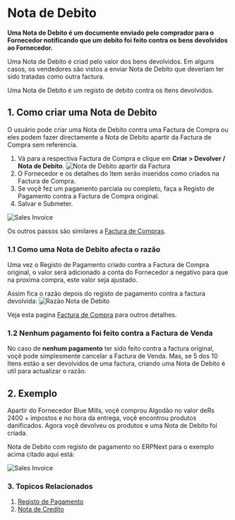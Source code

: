 <!-- add-breadcrumbs -->
# Nota de Debito

**Uma Nota de Debito é um documente enviado pelo comprador para o Fornecedor notificando que um debito foi feito contra os bens devolvidos ao Fornecedor.**

Uma Nota de Debito é criad pelo valor dos bens devolvidos. Em alguns casos, os vendedores são vistos a enviar Nota de Debito que deveriam ter sido tratadas como outra factura.

Uma Nota de Debito é um registo de debito contra os Itens devolvidos.

## 1. Como criar uma Nota de Debito

O usuário pode criar uma Nota de Debito contra uma Factura de Compra ou eles podem fazer directamente a Nota de Debito apartir da Factura de Compra sem referencia.

1. Vá para a respectiva Factura de Compra e clique em **Criar > Devolver / Nota de Debito**.
 ![Nota de Debito apartir da Factura](/docs/assets/img/accounts/debit-note-from-invoice.png)
1. O Fornecedor e os detalhes do Item serão inseridos como criados na Factura de Compra.
1. Se voçê fez um pagamento parciala ou completo, faça a Registo de Pagamento contra a Factura de Compra original.
1. Salvar e Submeter.
 <img class="screenshot" alt="Sales Invoice" src="{{docs_base_url}}/assets/img/accounts/debit-note.png">

Os outros passos são similares a [Factura de Compras](/docs/user/manual/pt/contabilidade/factura-compra).


### 1.1 Como uma Nota de Debito afecta o razão
Uma vez o Registo de Pagamento criado contra a Factura de Compra original, o valor será adicionado a conta do Fornecedor a negativo para que na proxima compra, este valor seja ajustado. 

Assim fica o razão depois do registo de pagamento contra a factura devolvida:
![Razão Nota de Debito](/docs/assets/img/accounts/debit-note-ledger.png)

Veja esta pagina [Factura de Compra](/docs/user/manual/pt/contabilidade/factura-compra) para outros detalhes.

### 1.2 Nenhum pagamento foi feito contra a Factura de Venda
No caso de **nenhum pagamento** ter sido feito contra a factura original, voçê pode simplesmente cancelar a Factura de Venda. Mas, se 5 dos 10 Itens estão a ser devolvidos de uma factura, criando uma Nota de Debito é util para actualizar o razão.

## 2. Exemplo
Apartir do Fornecedor Blue Mills, voçê comprou Algodão no valor deRs 2400 + impostos e no hora da entrega, voçê encontrou produtos danificados. Agora voçê devolveu os produtos e uma Nota de Debito foi criada.

Nota de Debito com registo de pagamento no ERPNext para o exemplo acima citado aqui está:

<img class="screenshot" alt="Sales Invoice" src="{{docs_base_url}}/assets/img/accounts/debit_note_example1.gif">

### 3. Topicos Relacionados
1. [Registo de Pagamento](/docs/user/manual/pt/contabilidade/registo-pagamento)
1. [Nota de Credito](/docs/user/manual/pt/contabilidade/nota-credito)
